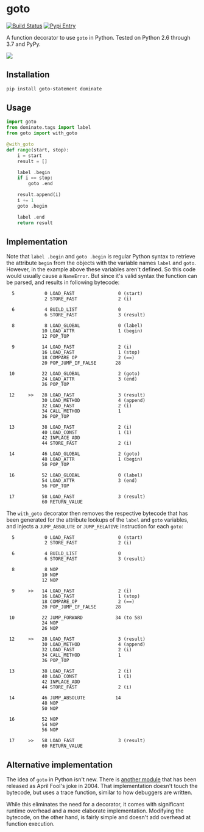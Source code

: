 # goto

[![Build Status](https://travis-ci.org/snoack/python-goto.svg?branch=master)](https://travis-ci.org/snoack/python-goto)
[![Pypi Entry](https://badge.fury.io/py/goto-statement.svg)](https://pypi.python.org/pypi/goto-statement)

A function decorator to use `goto` in Python.
Tested on Python 2.6 through 3.7 and PyPy.

[![](https://imgs.xkcd.com/comics/goto.png)](https://xkcd.com/292/)

## Installation

```bash
pip install goto-statement dominate
```

## Usage

```python
import goto
from dominate.tags import label
from goto import with_goto

@with_goto
def range(start, stop):
    i = start
    result = []

    label .begin
    if i == stop:
        goto .end

    result.append(i)
    i += 1
    goto .begin

    label .end
    return result
```

## Implementation

Note that `label .begin` and `goto .begin` is regular Python syntax to retrieve
the attribute `begin` from the objects with the variable names `label` and
`goto`. However, in the example above these variables aren't defined.
So this code would usually cause a `NameError`. But since it's valid
syntax the function can be parsed, and results in following bytecode:


```
  5           0 LOAD_FAST                0 (start)
              2 STORE_FAST               2 (i)

  6           4 BUILD_LIST               0
              6 STORE_FAST               3 (result)

  8           8 LOAD_GLOBAL              0 (label)
             10 LOAD_ATTR                1 (begin)
             12 POP_TOP

  9          14 LOAD_FAST                2 (i)
             16 LOAD_FAST                1 (stop)
             18 COMPARE_OP               2 (==)
             20 POP_JUMP_IF_FALSE       28

 10          22 LOAD_GLOBAL              2 (goto)
             24 LOAD_ATTR                3 (end)
             26 POP_TOP

 12     >>   28 LOAD_FAST                3 (result)
             30 LOAD_METHOD              4 (append)
             32 LOAD_FAST                2 (i)
             34 CALL_METHOD              1
             36 POP_TOP

 13          38 LOAD_FAST                2 (i)
             40 LOAD_CONST               1 (1)
             42 INPLACE_ADD
             44 STORE_FAST               2 (i)

 14          46 LOAD_GLOBAL              2 (goto)
             48 LOAD_ATTR                1 (begin)
             50 POP_TOP

 16          52 LOAD_GLOBAL              0 (label)
             54 LOAD_ATTR                3 (end)
             56 POP_TOP

 17          58 LOAD_FAST                3 (result)
             60 RETURN_VALUE
```

The `with_goto` decorator then removes the respective bytecode that has been
generated for the attribute lookups of the `label` and `goto` variables, and
injects a `JUMP_ABSOLUTE` or `JUMP_RELATIVE` instruction for each `goto`:

```
  5           0 LOAD_FAST                0 (start)
              2 STORE_FAST               2 (i)

  6           4 BUILD_LIST               0
              6 STORE_FAST               3 (result)

  8           8 NOP
             10 NOP
             12 NOP

  9     >>   14 LOAD_FAST                2 (i)
             16 LOAD_FAST                1 (stop)
             18 COMPARE_OP               2 (==)
             20 POP_JUMP_IF_FALSE       28

 10          22 JUMP_FORWARD            34 (to 58)
             24 NOP
             26 NOP

 12     >>   28 LOAD_FAST                3 (result)
             30 LOAD_METHOD              4 (append)
             32 LOAD_FAST                2 (i)
             34 CALL_METHOD              1
             36 POP_TOP

 13          38 LOAD_FAST                2 (i)
             40 LOAD_CONST               1 (1)
             42 INPLACE_ADD
             44 STORE_FAST               2 (i)

 14          46 JUMP_ABSOLUTE           14
             48 NOP
             50 NOP

 16          52 NOP
             54 NOP
             56 NOP

 17     >>   58 LOAD_FAST                3 (result)
             60 RETURN_VALUE
```

## Alternative implementation

The idea of `goto` in Python isn't new.
There is [another module](http://entrian.com/goto/) that has been released
as April Fool's joke in 2004. That implementation doesn't touch the bytecode,
but uses a trace function, similar to how debuggers are written.

While this eliminates the need for a decorator, it comes with significant
runtime overhead and a more elaborate implementation. Modifying the bytecode,
on the other hand, is fairly simple and doesn't add overhead at function
execution.
